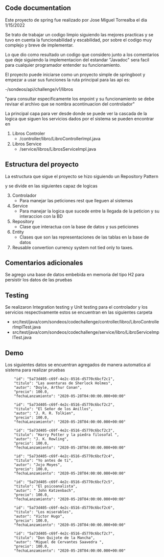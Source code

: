 ## Code documentation

Este proyecto de spring fue realizado por Jose Miguel Torrealba
el dia 1/15/2022


Se trato de trabajar un codigo limpio siguiendo las mejores practicas y se tuvo en cuenta
la funcionabilidad y escabilidad, por sobre el codigo muy complejo y breve de implementar.

Lo que dio como resultado un codigo que considero junto a los comentarios que deje
siguiendo la implementacion del estandar "Javadoc" sera facil para cualquier programador
entender su funcionamiento.

El proyecto puede iniciarse como un proyecto simple de springboot y empezar a usar sus funciones la ruta principal para las api es:

   -/sondeos/api/challenge/v1/libros

"para consultar especificamente los enpoint y su funcionamiento se debe revisar el archivo que se nombra acontinuacion del controlador"



La principal capa para ver desde donde se puede ver la cascada de la logica que siguen
los servicios dados por el sistema se pueden encontrar en

1. Libros Controler
   - /controller/libro/LibroControllerImpl.java
2. Libros Service
   - /service/libros/LibrosServiceImpl.java

## Estructura del proyecto

La estructura que sigue el proyecto se hizo siguiendo un Repository Pattern

y se divide en las siguientes capaz de logicas

3. Controlador
   - Para manejar las peticiones rest que lleguen al sistemas
2. Service
   - Para manejar la logica que sucede entre la llegada de la peticion y su interaccion con la BD
3. Repository
   - Clase que interactua con la base de datos y sus peticiones
4. Entity
   - Clases que son las representaciones de las tablas en la base de datos
5. Reusable convertion currency system not tied only to taxes.

## Comentarios adicionales

Se agrego una base de datos embebida en memoria del tipo H2 para persistir los datos de las pruebas

## Testing

Se realizaron Integration testing y Unit testing para el controlador
y los servicios respectivamente estos se encuentran en las siguientes carpeta

- src/test/java/com/sondeos/codechallenge/controller/libro/LibroControllerImplTest.java
- src/test/java/com/sondeos/codechallenge/service/libro/LibroServiceImplTest.java


## Demo

Los siguientes datos se encuentran agregados de manera automatica al sistema para realizar pruebas

        "id": "5a73d405-c69f-4e2c-8516-d5770c6bcf2c1",
        "titulo": "Las aventuras de Sherlock Holmes",
        "autor": "Doyle, Arthur Conan",
        "precio": 100.0,
        "fechaLanzamiento": "2020-05-28T04:00:00.000+00:00"

        "id": "5a73d405-c69f-4e2c-8516-d5770c6bcf2c2",
        "titulo": "El Señor de los Anillos",
        "autor": "J. R. R. Tolkien",
        "precio": 100.0,
        "fechaLanzamiento": "2020-05-28T04:00:00.000+00:00"

        "id": "5a73d405-c69f-4e2c-8516-d5770c6bcf2c3",
        "titulo": "Harry Potter y la piedra filosofal ",
        "autor": "J. K. Rowling",
        "precio": 100.0,
        "fechaLanzamiento": "2020-05-28T04:00:00.000+00:00"
 
        "id": "5a73d405-c69f-4e2c-8516-d5770c6bcf2c4",
        "titulo": "Yo antes de ti",
        "autor": "Jojo Moyes",
        "precio": 100.0,
        "fechaLanzamiento": "2020-05-28T04:00:00.000+00:00"

        "id": "5a73d405-c69f-4e2c-8516-d5770c6bcf2c5",
        "titulo": "El psicoanalista",
        "autor": " John Katzenbach",
        "precio": 100.0,
        "fechaLanzamiento": "2020-05-28T04:00:00.000+00:00"

        "id": "5a73d405-c69f-4e2c-8516-d5770c6bcf2c6",
        "titulo": "Los miserables",
        "autor": "Victor Hugo",
        "precio": 100.0,
        "fechaLanzamiento": "2020-05-28T04:00:00.000+00:00"

        "id": "5a73d405-c69f-4e2c-8516-d5770c6bcf2c7",
        "titulo": "Don Quijote de la Mancha",
        "autor": "Miguel de Cervantes Saavedra ",
        "precio": 100.0,
        "fechaLanzamiento": "2020-05-28T04:00:00.000+00:00"
    
